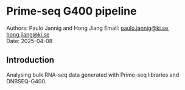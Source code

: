 
# Prime-seq G400 pipeline

Authors: Paulo Jannig and Hong Jiang
Email: paulo.jannig@ki.se, hong.jiang@ki.se  
Date: 2025-04-08  

## Introduction
Analysing bulk RNA-seq data generated with Prime-seq libraries and DNBSEQ-G400.
